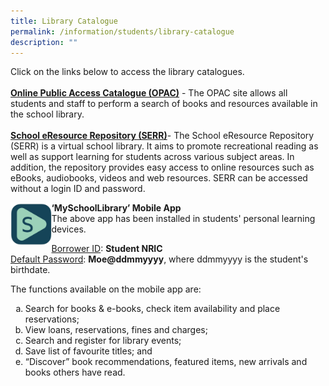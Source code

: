 ```yaml
---
title: Library Catalogue
permalink: /information/students/library-catalogue
description: ""
---
```

<p>Click on the links below to access the library catalogues.<br /><br /><a href="https://schoolibrary.moe.edu.sg/damaisec" target="_blank" rel="noopener"><strong>Online Public Access Catalogue (OPAC)</strong></a>&nbsp;- The OPAC site allows all students and staff to perform a search of books and resources available in the school library.<br /><strong><br /><a href="https://schoolibrary.moe.edu.sg/eresourcessec/cgi-bin/spydus.exe/MSGTRN/WPAC/HOME" target="_blank" rel="noopener">School eResource Repository (SERR)</a></strong>- The School eResource Repository (SERR) is a virtual school library. It aims to promote recreational reading as well as support learning for students across various subject areas. In addition, the repository provides easy access to online resources such as eBooks, audiobooks, videos and web resources. SERR can be accessed without a login ID and password.</p>
<img style="width: 13%;" src="/images/app.jpg" align = "left" />
<p><strong>&lsquo;MySchoolLibrary&rsquo; Mobile App<br /></strong>The above app has been installed in students' personal learning devices.</p>
<p><u>Borrower ID</u>: <strong>Student NRIC<br /></strong><u>Default Password</u>:&nbsp;<strong>Moe@ddmmyyyy</strong>, where ddmmyyyy is the student's birthdate.</p>
<p>The functions available on the mobile app are:</p>
<ol style="list-style-type: lower-alpha;">
<li>Search for books &amp; e-books, check item availability and place reservations;</li>
<li>View loans, reservations, fines and charges;</li>
<li>Search and register for library events;</li>
<li>Save list of favourite titles; and</li>
<li>&ldquo;Discover&rdquo; book recommendations, featured items, new arrivals and books others have read.</li>
</ol>